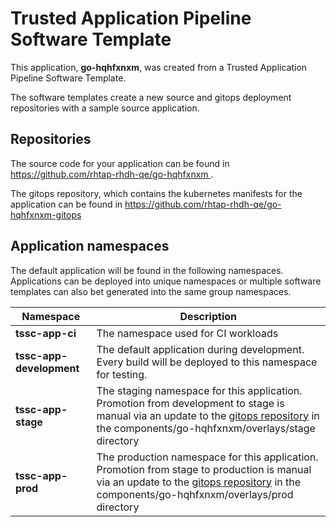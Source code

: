 # Trusted Application Pipeline Software Template

This application, **go-hqhfxnxm**, was created from a Trusted Application Pipeline Software Template.

The software templates create a new source and gitops deployment repositories with a sample source application. 

## Repositories

The source code for your application can be found in [https://github.com/rhtap-rhdh-qe/go-hqhfxnxm ](https://github.com/rhtap-rhdh-qe/go-hqhfxnxm ).
 
The gitops repository, which contains the kubernetes manifests for the application can be found in 
[https://github.com/rhtap-rhdh-qe/go-hqhfxnxm-gitops ](https://github.com/rhtap-rhdh-qe/go-hqhfxnxm-gitops ) 

## Application namespaces 

The default application will be found in the following namespaces. Applications can be deployed into unique namespaces or multiple software templates can also bet generated into the same group namespaces.  

|  Namespace   |  Description   |  
| -------- | -------- |
| **tssc-app-ci** | The namespace used for CI workloads |
| **tssc-app-development** | The default application during development. Every build will be deployed to this namespace for testing. |
| **tssc-app-stage** | The staging namespace for this application. Promotion from development to stage is manual via an update to the [gitops repository](https://github.com/rhtap-rhdh-qe/go-hqhfxnxm-gitops ) in the components/go-hqhfxnxm/overlays/stage directory |
| **tssc-app-prod** | The production namespace for this application. Promotion from stage to production is manual via an update to the [gitops repository](https://github.com/rhtap-rhdh-qe/go-hqhfxnxm-gitops ) in the components/go-hqhfxnxm/overlays/prod directory |